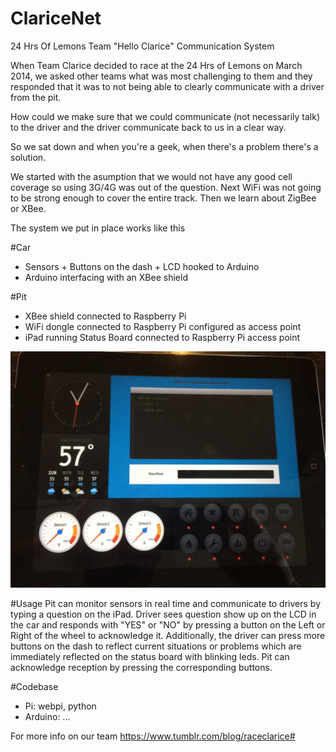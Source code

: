 ClariceNet
==========

24 Hrs Of Lemons Team "Hello Clarice"  Communication System

When Team Clarice decided to race at the 24 Hrs of Lemons on March 2014, we asked other teams what was most challenging to them and they responded that it was to not being able to clearly communicate with a driver from the pit.

How could we make sure that we could communicate (not necessarily talk) to the driver and the driver communicate back to us in a clear way.

So we sat down and when you're a geek, when there's a problem there's a solution.

We started with the asumption that we would not have any good cell coverage so using 3G/4G was out of the question.
Next WiFi was not going to be strong enough to cover the entire track.
Then we learn about ZigBee or XBee.

The system we put in place works like this

#Car
* Sensors + Buttons on the dash + LCD hooked to Arduino
* Arduino interfacing with an XBee shield
  
#Pit
* XBee shield connected to Raspberry Pi
* WiFi dongle connected to Raspberry Pi configured as access point
* iPad running Status Board connected to Raspberry Pi access point

![Status Board](/statusboard.jpg)

#Usage
Pit can monitor sensors in real time and communicate to drivers by typing a question on the iPad.
Driver sees question show up on the LCD in the car and responds with "YES" or "NO" by pressing a button on the Left or Right of the wheel to acknowledge it. Additionally, the driver can press more buttons on the dash to reflect current situations or problems which are immediately reflected on the status board with blinking leds. Pit can acknowledge reception by pressing the corresponding buttons.

#Codebase
* Pi: webpi, python
* Arduino: ...

For more info on our team
https://www.tumblr.com/blog/raceclarice#
